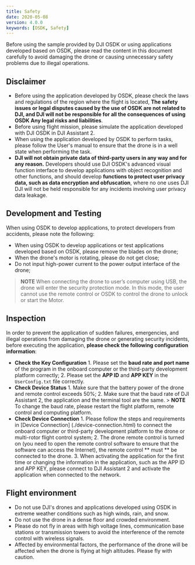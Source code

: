 ```yaml
---
title: Safety
date: 2020-05-08
version: 4.0.0
keywords: [OSDK, Safety]
---
```

Before using the sample provided by DJI OSDK or using applications developed based on OSDK, please read the content in this document carefully to avoid damaging the drone or causing unnecessary safety problems due to illegal operations.

## Disclaimer
* Before using the application developed by OSDK, please check the laws and regulations of the region where the flight is located, **The safety issues or legal disputes caused by the use of OSDK are not related to DJI, and DJI will not be responsible for all the consequences of using OSDK Any legal risks and liabilities**.
* Before using flight mission, please simulate the application developed with DJI OSDK in DJI Assistant 2.
* When using the application developed by OSDK to perform tasks, please follow the User's manual to ensure that the drone is in a well state when performing the task.
* **DJI will not obtain private data of third-party users in any way and for any reason.** Developers should use DJI OSDK's advanced visual function interface to develop applications with object recognition and other functions, and should develop **functions to protect user privacy data, such as data encryption and obfuscation**, where no one uses DJI DJI will not be held responsible for any incidents involving user privacy data leakage.

## Development and Testing
When using OSDK to develop applications, to protect developers from accidents, please note the following:
* When using OSDK to develop applications or test applications developed based on OSDK, please remove the blades on the drone;
* When the drone's motor is rotating, please do not get close;
* Do not input high-power current to the power output interface of the drone;
> **NOTE** When connecting the drone to user’s computer using USB, the drone will enter the security protection mode. In this mode, the user cannot use the remote control or OSDK to control the drone to unlock or start the Motor.

## Inspection
In order to prevent the application of sudden failures, emergencies, and illegal operations from damaging the drone or generating security incidents, before executing the application, **please check the following configuration information**:
* **Check the Key Configuration**
      1. Please set the **baud rate and port name** of the program in the onboard computer or the third-party development platform correctly;
      2. Please set the **APP ID** and **APP KEY** in the `UserConfig.txt` file correctly.
* **Check Device Status**
      1. Make sure that the battery power of the drone and remote control exceeds 50%;
      2. Make sure that the baud rate of DJI Assistant 2, the application and the terminal tool are the same.
      > **NOTE** To change the baud rate, please restart the flight platform, remote control and computing platform.
* **Check Device Connection**
      1. Please follow the steps and requirements in [Device Connection] (./device-connection.html) to connect the onboard computer or third-party development platform to the drone or multi-rotor flight control system;
      2. The drone remote control is turned on (you need to open the remote control software to ensure that the software can access the Internet), the remote control ** must ** be connected to the drone.
      3. When activating the application for the first time or changing the information in the application, such as the APP ID and APP KEY, please connect to DJI Assistant 2 and activate the application when connected to the network.

## Flight environment
* Do not use DJI's drones and applications developed using OSDK in extreme weather conditions such as high winds, rain, and snow.
* Do not use the drone in a dense floor and crowded environment.
* Please do not fly in areas with high voltage lines, communication base stations or transmission towers to avoid the interference of the remote control with wireless signals.
* Affected by environmental factors, the performance of the drone will be affected when the drone is flying at high altitudes. Please fly with caution.